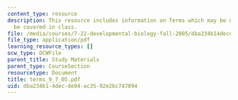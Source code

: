 ```yaml
---
content_type: resource
description: This resource includes information on Terms which may be new. Most will
  be covered in class.
file: /media/courses/7-22-developmental-biology-fall-2005/dba234b14decde94ac3592e2bc747894_terms_9_7_05.pdf
file_type: application/pdf
learning_resource_types: []
ocw_type: OCWFile
parent_title: Study Materials
parent_type: CourseSection
resourcetype: Document
title: terms_9_7_05.pdf
uid: dba234b1-4dec-de94-ac35-92e2bc747894
---
```

